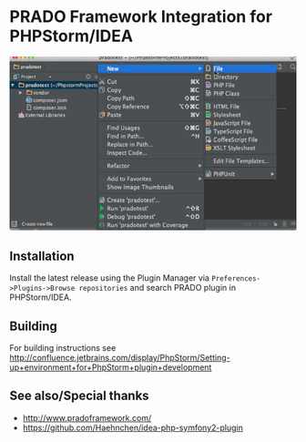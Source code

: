 # PRADO Framework Integration for PHPStorm/IDEA

![Demo](demo.gif)

## Installation

Install the latest release using the Plugin Manager via `Preferences->Plugins->Browse repositories` and search PRADO plugin in PHPStorm/IDEA.

## Building

For building instructions see <http://confluence.jetbrains.com/display/PhpStorm/Setting-up+environment+for+PhpStorm+plugin+development>

## See also/Special thanks

- http://www.pradoframework.com/
- https://github.com/Haehnchen/idea-php-symfony2-plugin


